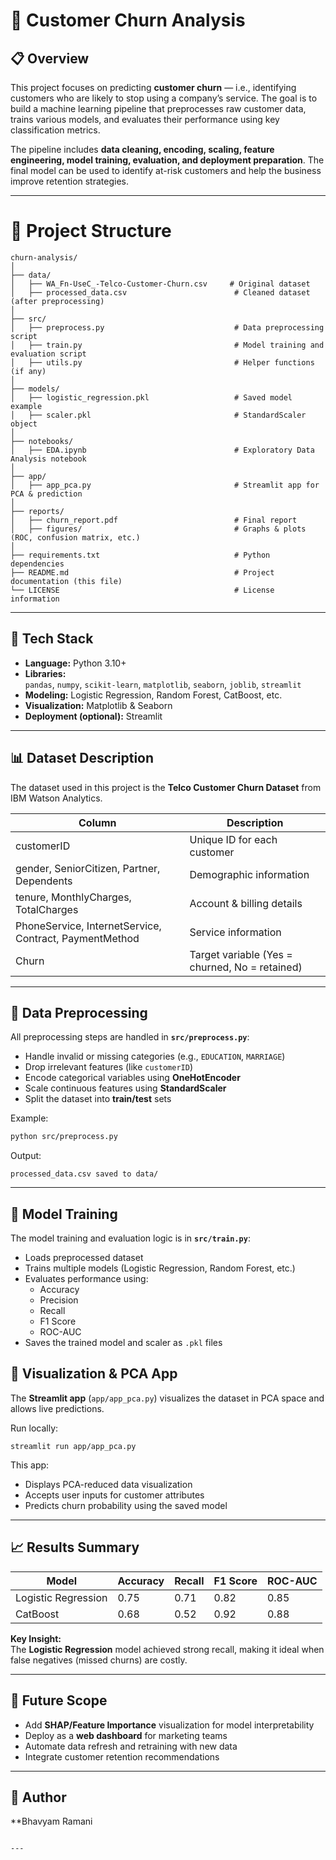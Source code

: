 # 🧠 Customer Churn Analysis

## 📋 Overview
This project focuses on predicting **customer churn** — i.e., identifying customers who are likely to stop using a company’s service. The goal is to build a machine learning pipeline that preprocesses raw customer data, trains various models, and evaluates their performance using key classification metrics.

The pipeline includes **data cleaning, encoding, scaling, feature engineering, model training, evaluation, and deployment preparation**. The final model can be used to identify at-risk customers and help the business improve retention strategies.

---

# 📂 Project Structure
```
churn-analysis/
│
├── data/
│   ├── WA_Fn-UseC_-Telco-Customer-Churn.csv     # Original dataset
│   ├── processed_data.csv                        # Cleaned dataset (after preprocessing)
│
├── src/
│   ├── preprocess.py                             # Data preprocessing script
│   ├── train.py                                  # Model training and evaluation script
│   ├── utils.py                                  # Helper functions (if any)
│
├── models/
│   ├── logistic_regression.pkl                   # Saved model example
│   ├── scaler.pkl                                # StandardScaler object
│
├── notebooks/
│   ├── EDA.ipynb                                 # Exploratory Data Analysis notebook
│
├── app/
│   ├── app_pca.py                                # Streamlit app for PCA & prediction
│
├── reports/
│   ├── churn_report.pdf                          # Final report
│   ├── figures/                                  # Graphs & plots (ROC, confusion matrix, etc.)
│
├── requirements.txt                              # Python dependencies
├── README.md                                     # Project documentation (this file)
└── LICENSE                                       # License information
```

---

## 🧰 Tech Stack
- **Language:** Python 3.10+
- **Libraries:**  
  `pandas`, `numpy`, `scikit-learn`, `matplotlib`, `seaborn`, `joblib`, `streamlit`
- **Modeling:** Logistic Regression, Random Forest, CatBoost, etc.
- **Visualization:** Matplotlib & Seaborn
- **Deployment (optional):** Streamlit

---

## 📊 Dataset Description
The dataset used in this project is the **Telco Customer Churn Dataset** from IBM Watson Analytics.

| Column | Description |
|--------|--------------|
| customerID | Unique ID for each customer |
| gender, SeniorCitizen, Partner, Dependents | Demographic information |
| tenure, MonthlyCharges, TotalCharges | Account & billing details |
| PhoneService, InternetService, Contract, PaymentMethod | Service information |
| Churn | Target variable (Yes = churned, No = retained) |

---

## 🧹 Data Preprocessing
All preprocessing steps are handled in **`src/preprocess.py`**:
- Handle invalid or missing categories (e.g., `EDUCATION`, `MARRIAGE`)
- Drop irrelevant features (like `customerID`)
- Encode categorical variables using **OneHotEncoder**
- Scale continuous features using **StandardScaler**
- Split the dataset into **train/test** sets

Example:
```bash
python src/preprocess.py
```

Output:
```
processed_data.csv saved to data/
```

---

## 🤖 Model Training
The model training and evaluation logic is in **`src/train.py`**:
- Loads preprocessed dataset  
- Trains multiple models (Logistic Regression, Random Forest, etc.)
- Evaluates performance using:
  - Accuracy
  - Precision
  - Recall
  - F1 Score
  - ROC-AUC
- Saves the trained model and scaler as `.pkl` files


## 🎨 Visualization & PCA App
The **Streamlit app** (`app/app_pca.py`) visualizes the dataset in PCA space and allows live predictions.

Run locally:
```
streamlit run app/app_pca.py
```

This app:
- Displays PCA-reduced data visualization  
- Accepts user inputs for customer attributes  
- Predicts churn probability using the saved model  

---

## 📈 Results Summary
| Model | Accuracy | Recall | F1 Score | ROC-AUC |
|--------|-----------|---------|-----------|-----------|
| Logistic Regression | 0.75 | 0.71 | 0.82 | 0.85 |
| CatBoost | 0.68 | 0.52 | 0.92 | 0.88 |

**Key Insight:**  
The **Logistic Regression** model achieved strong recall, making it ideal when false negatives (missed churns) are costly.

---

## 🚀 Future Scope
- Add **SHAP/Feature Importance** visualization for model interpretability  
- Deploy as a **web dashboard** for marketing teams  
- Automate data refresh and retraining with new data  
- Integrate customer retention recommendations  

---

## 👤 Author
**Bhavyam Ramani
````

---
